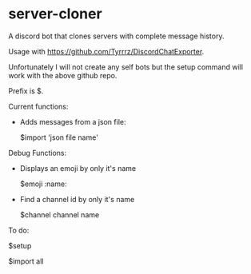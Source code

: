 # server-cloner
A discord bot that clones servers with complete message history.

Usage with https://github.com/Tyrrrz/DiscordChatExporter.

Unfortunately I will not create any self bots but the setup command will work with the above github repo.

Prefix is $.

Current functions:

- Adds messages from a json file:

  $import 'json file name'

Debug Functions:

- Displays an emoji by only it's name

  $emoji :name: 

- Find a channel id by only it's name
  
  $channel channel name

To do:

$setup

$import all
